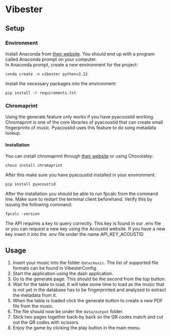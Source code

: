 # Vibester

## Setup

### Environment
Install Anaconda from [their website](https://www.anaconda.com/download). You should end up with a program called Anaconda prompt on your computer.  
In Anaconda prompt, create a new environment for the project:
```
conda create -n vibester python=3.12
```
Install the necessary packages into the environment:
```
pip install -r requirements.txt
```

### Chromaprint
Using the generate feature only works if you have pyacoustid working. Chromaprint is one of the core libraries of pyacoustid that can create small fingerprints of music. Pyacoustid uses this feature to do song metadata lookup.

#### Installation
You can install chromaprint through  [their website](https://acoustid.org/chromaprint) or using Chocolatey:
```
choco install chromaprint
```
After this make sure you have pyacoustid installed in your environment:
```
pip install pyacoustid
```
After the installation you should be able to run fpcalc from the command line. Make sure to restart the terminal client beforehand. Verify this by issuing the following command:
```
fpcalc -version
```
The API requires a key to query correctly. This key is found in our .env file or you can request a new key using the Acoustid website. If you have a new key insert it into the .env file under the name API_KEY_ACOUSTID


## Usage

1. Insert your music into the folder `data/music`. The list of supported file formats can be found in VibesterConfig. 
2. Start the application using the dash application.
3. Go to the generate page. This should be the second from the top button.
4. Wait for the table to load. It will take some time to load as the music that is not yet in the database has to be fingerprinted and analyzed to extract the metadata from it. 
5. When the table is loaded click the generate button to create a new PDF file from the music. 
6. The file should now be under the `data/output` folder. 
7. Stick two pages together back-by back so the QR codes match and cut out the QR codes with scissors.
8. Enjoy the game by clicking the play button in the main menu.